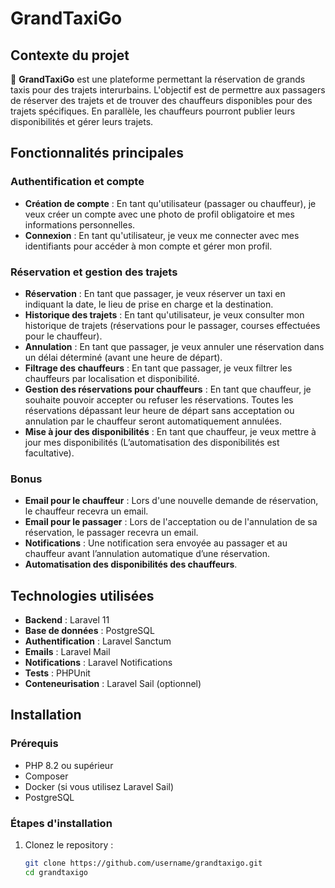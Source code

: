 # GrandTaxiGo

## Contexte du projet
🚖 **GrandTaxiGo** est une plateforme permettant la réservation de grands taxis pour des trajets interurbains. L'objectif est de permettre aux passagers de réserver des trajets et de trouver des chauffeurs disponibles pour des trajets spécifiques. En parallèle, les chauffeurs pourront publier leurs disponibilités et gérer leurs trajets.

## Fonctionnalités principales
### Authentification et compte
- **Création de compte** : En tant qu'utilisateur (passager ou chauffeur), je veux créer un compte avec une photo de profil obligatoire et mes informations personnelles.
- **Connexion** : En tant qu'utilisateur, je veux me connecter avec mes identifiants pour accéder à mon compte et gérer mon profil.

### Réservation et gestion des trajets
- **Réservation** : En tant que passager, je veux réserver un taxi en indiquant la date, le lieu de prise en charge et la destination.
- **Historique des trajets** : En tant qu'utilisateur, je veux consulter mon historique de trajets (réservations pour le passager, courses effectuées pour le chauffeur).
- **Annulation** : En tant que passager, je veux annuler une réservation dans un délai déterminé (avant une heure de départ).
- **Filtrage des chauffeurs** : En tant que passager, je veux filtrer les chauffeurs par localisation et disponibilité.
- **Gestion des réservations pour chauffeurs** : En tant que chauffeur, je souhaite pouvoir accepter ou refuser les réservations. Toutes les réservations dépassant leur heure de départ sans acceptation ou annulation par le chauffeur seront automatiquement annulées.
- **Mise à jour des disponibilités** : En tant que chauffeur, je veux mettre à jour mes disponibilités (L’automatisation des disponibilités est facultative).

### Bonus
- **Email pour le chauffeur** : Lors d'une nouvelle demande de réservation, le chauffeur recevra un email.
- **Email pour le passager** : Lors de l'acceptation ou de l'annulation de sa réservation, le passager recevra un email.
- **Notifications** : Une notification sera envoyée au passager et au chauffeur avant l’annulation automatique d’une réservation.
- **Automatisation des disponibilités des chauffeurs**.

## Technologies utilisées
- **Backend** : Laravel 11
- **Base de données** : PostgreSQL
- **Authentification** : Laravel Sanctum
- **Emails** : Laravel Mail
- **Notifications** : Laravel Notifications
- **Tests** : PHPUnit
- **Conteneurisation** : Laravel Sail (optionnel)

## Installation

### Prérequis
- PHP 8.2 ou supérieur
- Composer
- Docker (si vous utilisez Laravel Sail)
- PostgreSQL

### Étapes d'installation

1. Clonez le repository :
   ```bash
   git clone https://github.com/username/grandtaxigo.git
   cd grandtaxigo
